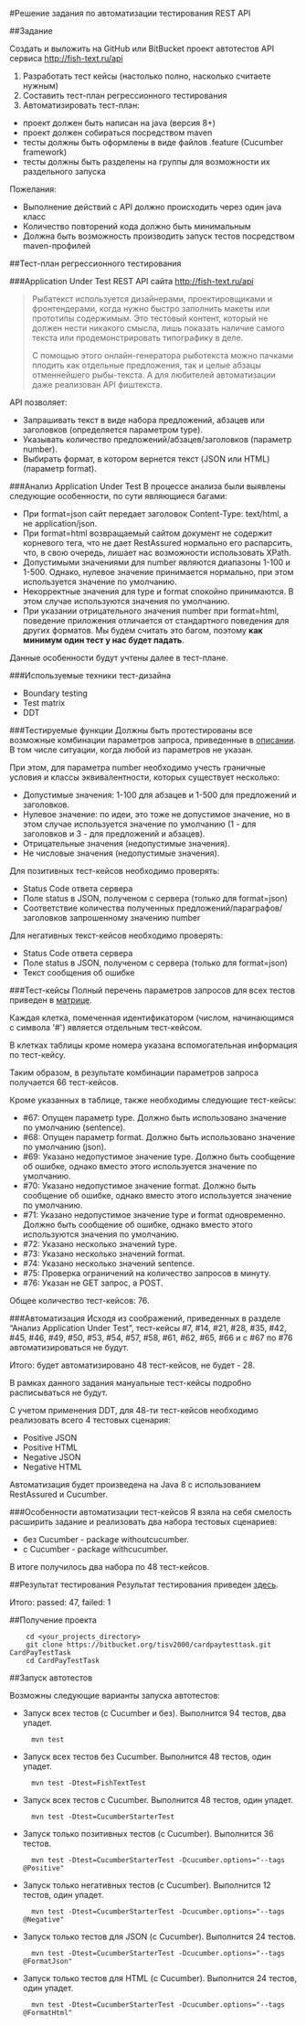 #Решение задания по автоматизации тестирования REST API

##Задание

Создать и выложить на GitHub или BitBucket проект автотестов API сервиса http://fish-text.ru/api

1. Разработать тест кейсы (настолько полно, насколько считаете нужным)
2. Составить тест-план регрессионного тестирования
3. Автоматизировать тест-план:
* проект должен быть написан на java (версия 8+)
* проект должен собираться посредством maven
* тесты должны быть оформлены в виде файлов .feature (Cucumber framework)
* тесты должны быть разделены на группы для возможности их раздельного запуска

Пожелания:
* Выполнение действий с API должно происходить через один java класс
* Количество повторений кода должно быть минимальным
* Должна быть возможность производить запуск тестов посредством maven-профилей


##Тест-план регрессионного тестирования

###Application Under Test
REST API сайта http://fish-text.ru/api

>Рыбатекст используется дизайнерами, проектировщиками и фронтендерами, когда нужно быстро заполнить макеты или прототипы содержимым. Это тестовый контент, который не должен нести никакого смысла, лишь показать наличие самого текста или продемонстрировать типографику в деле.
>
>C помощью этого онлайн-генератора рыботекста можно пачками плодить как отдельные предложения, так и целые абзацы отменнейшего рыбы-текста. А для любителей автоматизации даже реализован API фиштекста.

API позволяет:
* Запрашивать текст в виде набора предложений, абзацев или заголовков (определяется параметром type).
* Указывать количество предложений/абзацев/заголовков (параметр number).
* Выбирать формат, в котором вернется текст (JSON или HTML) (параметр format).

###Анализ Application Under Test
В процессе анализа были выявлены следующие особенности, по сути являющиеся багами:

* При format=json сайт передает заголовок Content-Type: text/html, а не application/json.
* При format=html возвращаемый сайтом документ не содержит корневого тега, что не дает RestAssured нормально его распарсить, что, в свою очередь, лишает нас возможности использовать XPath.
* Допустимыми значениями для number являются диапазоны 1-100 и 1-500. Однако, нулевое значение принимается нормально, при этом используется значение по умолчанию. 
* Некорректные значения для type и format спокойно принимаются. В этом случае используются значения по умолчанию.
* При указании отрицательного значения number при format=html, поведение приложения отличается от стандартного поведения для других форматов. Мы будем считать это багом,
 поэтому **как минимум один тест у нас будет падать**.

Данные особенности будут учтены далее в тест-плане.

###Используемые техники тест-дизайна
* Boundary testing
* Test matrix
* DDT

###Тестируемые функции
Должны быть протестированы все возможные комбинации параметров запроса, приведенные в [описании](http://fish-text.ru/api). В том числе ситуации, когда любой из параметров не указан.

При этом, для параметра number необходимо учесть граничные условия и классы эквивалентности, которых существует несколько:
* Допустимые значения: 1-100 для абзацев и 1-500 для предложений и заголовков.
* Нулевое значение: по идеи, это тоже не допустимое значение, но в этом случае используется значение по умолчанию
 (1 - для заголовков и 3 - для предложений и абзацев).
* Отрицательные значения (недопустимые значения).
* Не числовые значения (недопустимые значения).

Для позитивных тест-кейсов необходимо проверять:
* Status Code ответа сервера
* Поле status в JSON, полученом с сервера (только для format=json)
* Соответствие количества полученных предложений/параграфов/заголовков запрошенному значению number

Для негативных текст-кейсов необходимо проверять:
* Status Code ответа сервера
* Поле status в JSON, полученом с сервера (только для format=json)
* Текст сообщения об ошибке

###Тест-кейсы
Полный перечень параметров запросов для всех тестов приведен в [матрице](https://drive.google.com/open?id=1eIT7GlUStORdLDSV015jx6Fp1GPl9zFslxRn7TZSzhQ).

Каждая клетка, помеченная идентификатором (числом, начинающимся с символа '#') является отдельным тест-кейсом.

В клетках таблицы кроме номера указана вспомогательная информация по тест-кейсу.

Таким образом, в результате комбинации параметров запроса получается 66 тест-кейсов.

Кроме указанных в таблице, также необходимы следующие тест-кейсы:

* \#67: Опущен параметр type. Должно быть использовано значение по умолчанию (sentence).
* \#68: Опущен параметр format. Должно быть использовано значение по умолчанию (json).
* \#69: Указано недопустимое значение type. Должно быть сообщение об ошибке, однако вместо этого используется значение по умолчанию.
* \#70: Указано недопустимое значение format. Должно быть сообщение об ошибке, однако вместо этого используется значение по умолчанию.
* \#71: Указано недопустимое значение type и format одновременно. Должно быть сообщение об ошибке, однако вместо этого используются значения по умолчанию.
* \#72: Указано несколько значений type.
* \#73: Указано несколько значений format.
* \#74: Указано несколько значений sentence.
* \#75: Проверка ограничений на количество запросов в минуту.
* \#76: Указан не GET запрос, а POST.
 

Общее количество тест-кейсов: 76.

###Автоматизация
Исходя из соображений, приведенных в разделе “Анализ Application Under Test”,  тест-кейсы #7, #14, #21, #28, #35, #42, #45, #46, #49, #50, #53, #54, #57, #58, #61, #62, #65, #66 и с #67 по #76 автоматизироваться не будут.

Итого: будет автоматизировано 48 тест-кейсов, не будет - 28.

В рамках данного задания мануальные тест-кейсы подробно расписываться не будут.

С учетом применения DDT, для 48-ти тест-кейсов необходимо реализовать всего 4 тестовых сценария:
* Positive JSON
* Positive HTML
* Negative JSON
* Negative HTML

Автоматизация будет произведена на Java 8 с использованием RestAssured и Cucumber.

###Особенности автоматизации тест-кейсов
Я взяла на себя смелость расширить задание и реализовать два набора тестовых сценариев:
* без Cucumber - package withoutcucumber.
* с Cucumber - package withcucumber.

В итоге получилось два набора по 48 тест-кейсов.

##Результат тестирования
Результат тестирования приведен [здесь](https://drive.google.com/open?id=1Q9YU6vkdHI_v6E7NIISs7ENZJKq6N2rHy4v6yG4xIz8).

Итого: passed: 47, failed: 1

##Получение проекта

        cd <your_projects_directory>
        git clone https://bitbucket.org/tisv2000/cardpaytesttask.git CardPayTestTask
        cd CardPayTestTask

##Запуск автотестов

Возможны следующие варианты запуска автотестов:

* Запуск всех тестов (с Cucumber и без). Выполнится 94 тестов, два упадет.

        mvn test

* Запуск всех тестов без Cucumber. Выполнится 48 тестов, один упадет.

        mvn test -Dtest=FishTextTest

* Запуск всех тестов с Cucumber. Выполнится 48 тестов, один упадет.

        mvn test -Dtest=CucumberStarterTest

* Запуск только позитивных тестов (с Cucumber). Выполнится 36 тестов.

        mvn test -Dtest=CucumberStarterTest -Dcucumber.options="--tags @Positive"

* Запуск только негативных тестов (с Cucumber). Выполнится 12 тестов, один упадет.

        mvn test -Dtest=CucumberStarterTest -Dcucumber.options="--tags @Negative" 

* Запуск только тестов для JSON (с Cucumber). Выполнится 24 тестов.

        mvn test -Dtest=CucumberStarterTest -Dcucumber.options="--tags @FormatJson" 

* Запуск только тестов для HTML (с Cucumber). Выполнится 24 тестов, один упадет.

        mvn test -Dtest=CucumberStarterTest -Dcucumber.options="--tags @FormatHtml" 

